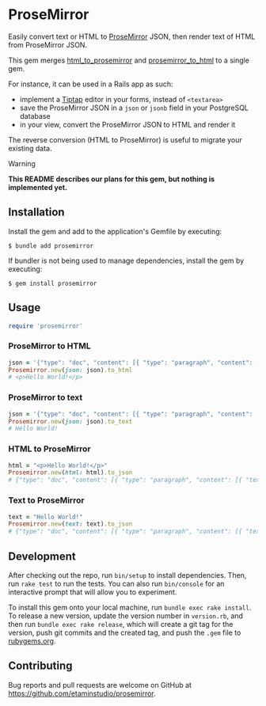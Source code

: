 # ProseMirror

Easily convert text or HTML to [ProseMirror](https://prosemirror.net/) JSON, then render text of HTML from ProseMirror JSON.

This gem merges [html_to_prosemirror](https://github.com/etaminstudio/html_to_prosemirror) and [prosemirror_to_html](https://github.com/etaminstudio/prosemirror_to_html) to a single gem.

For instance, it can be used in a Rails app as such:
- implement a [Tiptap](https://tiptap.dev) editor in your forms, instead of `<textarea>`
- save the ProseMirror JSON in a `json` or `jsonb` field in your PostgreSQL database
- in your view, convert the ProseMirror JSON to HTML and render it

The reverse conversion (HTML to ProseMirror) is useful to migrate your existing data.


> [!WARNING]
> **This README describes our plans for this gem, but nothing is implemented yet.**

## Installation

Install the gem and add to the application's Gemfile by executing:

    $ bundle add prosemirror

If bundler is not being used to manage dependencies, install the gem by executing:

    $ gem install prosemirror

## Usage

```rb
require 'prosemirror'
```

### ProseMirror to HTML

```rb
json = '{"type": "doc", "content": [{ "type": "paragraph", "content": [{ "text": "Hello World!", "type": "text" }] }] }'
Prosemirror.new(json: json).to_html
# <p>Hello World!</p>
```

### ProseMirror to text

```rb
json = '{"type": "doc", "content": [{ "type": "paragraph", "content": [{ "text": "Hello World!", "type": "text" }] }] }'
Prosemirror.new(json: json).to_text
# Hello World!
```

### HTML to ProseMirror

```rb
html = "<p>Hello World!</p>"
Prosemirror.new(html: html).to_json
# {"type": "doc", "content": [{ "type": "paragraph", "content": [{ "text": "Hello World!", "type": "text" }] }] }
```

### Text to ProseMirror

```rb
text = "Hello World!"
Prosemirror.new(text: text).to_json
# {"type": "doc", "content": [{ "type": "paragraph", "content": [{ "text": "Hello World!", "type": "text" }] }] }
```

## Development

After checking out the repo, run `bin/setup` to install dependencies. Then, run `rake test` to run the tests. You can also run `bin/console` for an interactive prompt that will allow you to experiment.

To install this gem onto your local machine, run `bundle exec rake install`. To release a new version, update the version number in `version.rb`, and then run `bundle exec rake release`, which will create a git tag for the version, push git commits and the created tag, and push the `.gem` file to [rubygems.org](https://rubygems.org).

## Contributing

Bug reports and pull requests are welcome on GitHub at https://github.com/etaminstudio/prosemirror.
